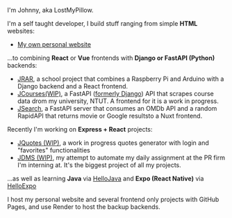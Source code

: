 I'm Johnny, aka LostMyPillow.

I'm a self taught developer, I build stuff ranging from simple **HTML** websites:

- [My own personal website](https://github.com/lostmypillow/lostmypillow.github.io)

...to combining **React** or **Vue** frontends with **Django or FastAPI (Python)** backends:

- [JRAR](https://github.com/lostmypillow/jrar), a school project that combines a Raspberry Pi and Arduino with a Django backend and a React frontend.
- [JCourses(WIP)](https://github.com/lostmypillow/jcourses-fastapi), a FastAPI ([formerly Django](https://github.com/lostmypillow/jcourses)) API that scrapes course data drom my university, NTUT. A frontend for it is a work in progress.
- [JSearch](https://github.com/lostmypillow/jsearch), a FastAPI server that consumes an OMDb API and a random RapidAPI that returns movie or Google resultsto a Nuxt frontend.

Recently I'm working on **Express + React** projects:
 - [JQuotes (WIP)](https://github.com/lostmypillow/jquotes), a work in progress quotes generator with login and "favorites" functionalities
 - [JDMS (WIP)](https://github.com/lostmypillow/jDMS), my attempt to automate my daily assignment at the PR firm I'm interning at. It's the biggest project of all my projects.

...as well as learning **Java** via [HelloJava](https://github.com/lostmypillow/HelloJava) and **Expo (React Native)** via [HelloExpo](https://github.com/lostmypillow/HelloExpo)

I host my personal website and several frontend only projects with GitHub Pages, and use Render to host the backup backends.

<!--
**lostmypillow/lostmypillow** is a ✨ _special_ ✨ repository because its `README.md` (this file) appears on your GitHub profile.

Here are some ideas to get you started:

- 🔭 I’m currently working on ...
- 🌱 I’m currently learning ...
- 👯 I’m looking to collaborate on ...
- 🤔 I’m looking for help with ...
- 💬 Ask me about ...
- 📫 How to reach me: ...
- 😄 Pronouns: ...
- ⚡ Fun fact: ...
-->

